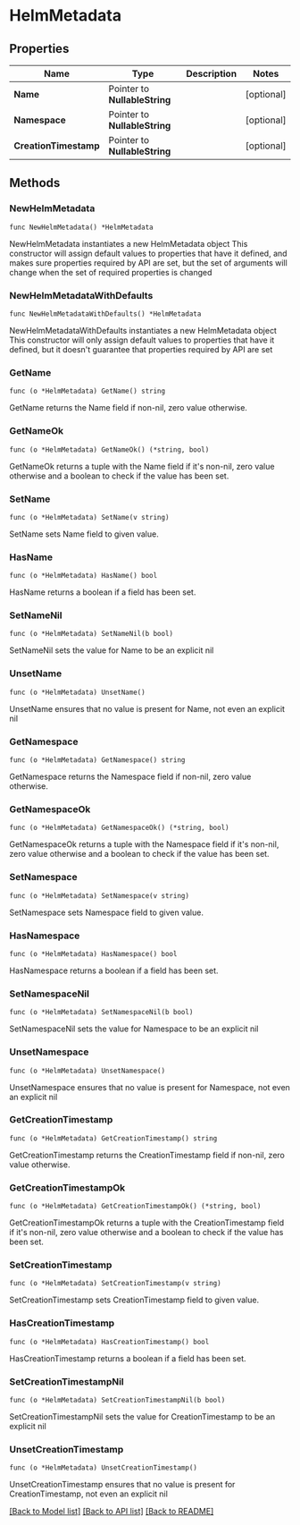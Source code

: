 # HelmMetadata

## Properties

Name | Type | Description | Notes
------------ | ------------- | ------------- | -------------
**Name** | Pointer to **NullableString** |  | [optional] 
**Namespace** | Pointer to **NullableString** |  | [optional] 
**CreationTimestamp** | Pointer to **NullableString** |  | [optional] 

## Methods

### NewHelmMetadata

`func NewHelmMetadata() *HelmMetadata`

NewHelmMetadata instantiates a new HelmMetadata object
This constructor will assign default values to properties that have it defined,
and makes sure properties required by API are set, but the set of arguments
will change when the set of required properties is changed

### NewHelmMetadataWithDefaults

`func NewHelmMetadataWithDefaults() *HelmMetadata`

NewHelmMetadataWithDefaults instantiates a new HelmMetadata object
This constructor will only assign default values to properties that have it defined,
but it doesn't guarantee that properties required by API are set

### GetName

`func (o *HelmMetadata) GetName() string`

GetName returns the Name field if non-nil, zero value otherwise.

### GetNameOk

`func (o *HelmMetadata) GetNameOk() (*string, bool)`

GetNameOk returns a tuple with the Name field if it's non-nil, zero value otherwise
and a boolean to check if the value has been set.

### SetName

`func (o *HelmMetadata) SetName(v string)`

SetName sets Name field to given value.

### HasName

`func (o *HelmMetadata) HasName() bool`

HasName returns a boolean if a field has been set.

### SetNameNil

`func (o *HelmMetadata) SetNameNil(b bool)`

 SetNameNil sets the value for Name to be an explicit nil

### UnsetName
`func (o *HelmMetadata) UnsetName()`

UnsetName ensures that no value is present for Name, not even an explicit nil
### GetNamespace

`func (o *HelmMetadata) GetNamespace() string`

GetNamespace returns the Namespace field if non-nil, zero value otherwise.

### GetNamespaceOk

`func (o *HelmMetadata) GetNamespaceOk() (*string, bool)`

GetNamespaceOk returns a tuple with the Namespace field if it's non-nil, zero value otherwise
and a boolean to check if the value has been set.

### SetNamespace

`func (o *HelmMetadata) SetNamespace(v string)`

SetNamespace sets Namespace field to given value.

### HasNamespace

`func (o *HelmMetadata) HasNamespace() bool`

HasNamespace returns a boolean if a field has been set.

### SetNamespaceNil

`func (o *HelmMetadata) SetNamespaceNil(b bool)`

 SetNamespaceNil sets the value for Namespace to be an explicit nil

### UnsetNamespace
`func (o *HelmMetadata) UnsetNamespace()`

UnsetNamespace ensures that no value is present for Namespace, not even an explicit nil
### GetCreationTimestamp

`func (o *HelmMetadata) GetCreationTimestamp() string`

GetCreationTimestamp returns the CreationTimestamp field if non-nil, zero value otherwise.

### GetCreationTimestampOk

`func (o *HelmMetadata) GetCreationTimestampOk() (*string, bool)`

GetCreationTimestampOk returns a tuple with the CreationTimestamp field if it's non-nil, zero value otherwise
and a boolean to check if the value has been set.

### SetCreationTimestamp

`func (o *HelmMetadata) SetCreationTimestamp(v string)`

SetCreationTimestamp sets CreationTimestamp field to given value.

### HasCreationTimestamp

`func (o *HelmMetadata) HasCreationTimestamp() bool`

HasCreationTimestamp returns a boolean if a field has been set.

### SetCreationTimestampNil

`func (o *HelmMetadata) SetCreationTimestampNil(b bool)`

 SetCreationTimestampNil sets the value for CreationTimestamp to be an explicit nil

### UnsetCreationTimestamp
`func (o *HelmMetadata) UnsetCreationTimestamp()`

UnsetCreationTimestamp ensures that no value is present for CreationTimestamp, not even an explicit nil

[[Back to Model list]](../README.md#documentation-for-models) [[Back to API list]](../README.md#documentation-for-api-endpoints) [[Back to README]](../README.md)


